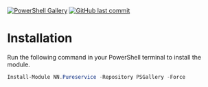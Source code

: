 [![PowerShell Gallery](https://img.shields.io/powershellgallery/dt/NN.Pureservice?style=flat-square&logo=powershell&label=NN.Pureservice&color=%235391fe)](https://www.powershellgallery.com/packages/NN.Pureservice)
[![GitHub last commit](https://img.shields.io/github/last-commit/NorskNoobing/NN.Pureservice?logo=github&style=flat-square&label=Last%20Commit)](https://github.com/norsknoobing/NN.Pureservice)

# Installation
Run the following command in your PowerShell terminal to install the module.
```powershell
Install-Module NN.Pureservice -Repository PSGallery -Force
```